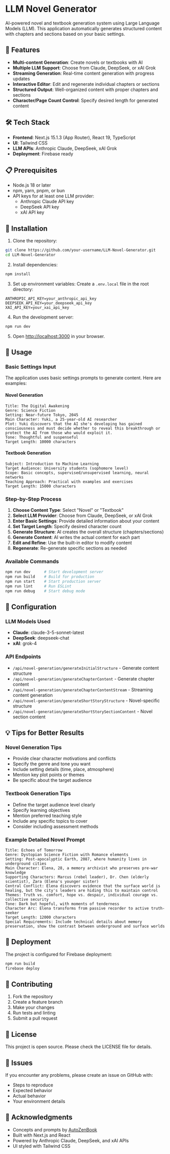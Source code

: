 # LLM Novel Generator

AI-powered novel and textbook generation system using Large Language Models (LLM). This application automatically generates structured content with chapters and sections based on your basic settings.

## 🚀 Features

- **Multi-content Generation**: Create novels or textbooks with AI
- **Multiple LLM Support**: Choose from Claude, DeepSeek, or xAI Grok
- **Streaming Generation**: Real-time content generation with progress updates
- **Interactive Editor**: Edit and regenerate individual chapters or sections
- **Structured Output**: Well-organized content with proper chapters and sections
- **Character/Page Count Control**: Specify desired length for generated content

## 🛠 Tech Stack

- **Frontend**: Next.js 15.1.3 (App Router), React 19, TypeScript
- **UI**: Tailwind CSS
- **LLM APIs**: Anthropic Claude, DeepSeek, xAI Grok
- **Deployment**: Firebase ready

## 📋 Prerequisites

- Node.js 18 or later
- npm, yarn, pnpm, or bun
- API keys for at least one LLM provider:
  - Anthropic Claude API key
  - DeepSeek API key
  - xAI API key

## 🔧 Installation

1. Clone the repository:
```bash
git clone https://github.com/your-username/LLM-Novel-Generator.git
cd LLM-Novel-Generator
```

2. Install dependencies:
```bash
npm install
```

3. Set up environment variables:
Create a `.env.local` file in the root directory:
```env
ANTHROPIC_API_KEY=your_anthropic_api_key
DEEPSEEK_API_KEY=your_deepseek_api_key
XAI_API_KEY=your_xai_api_key
```

4. Run the development server:
```bash
npm run dev
```

5. Open [http://localhost:3000](http://localhost:3000) in your browser.

## 📖 Usage

### Basic Settings Input

The application uses basic settings prompts to generate content. Here are examples:

#### Novel Generation
```
Title: The Digital Awakening
Genre: Science Fiction
Setting: Near-future Tokyo, 2045
Main Character: Yuki, a 25-year-old AI researcher
Plot: Yuki discovers that the AI she's developing has gained consciousness and must decide whether to reveal this breakthrough or protect the AI from those who would exploit it.
Tone: Thoughtful and suspenseful
Target Length: 10000 characters
```

#### Textbook Generation
```
Subject: Introduction to Machine Learning
Target Audience: University students (sophomore level)
Scope: Basic concepts, supervised/unsupervised learning, neural networks
Teaching Approach: Practical with examples and exercises
Target Length: 15000 characters
```

### Step-by-Step Process

1. **Choose Content Type**: Select "Novel" or "Textbook"
2. **Select LLM Provider**: Choose from Claude, DeepSeek, or xAI Grok
3. **Enter Basic Settings**: Provide detailed information about your content
4. **Set Target Length**: Specify desired character count
5. **Generate Structure**: AI creates the overall structure (chapters/sections)
6. **Generate Content**: AI writes the actual content for each part
7. **Edit and Refine**: Use the built-in editor to modify content
8. **Regenerate**: Re-generate specific sections as needed

### Available Commands

```bash
npm run dev      # Start development server
npm run build    # Build for production
npm run start    # Start production server
npm run lint     # Run ESLint
npm run debug    # Start debug mode
```

## 🔧 Configuration

### LLM Models Used
- **Claude**: claude-3-5-sonnet-latest
- **DeepSeek**: deepseek-chat
- **xAI**: grok-4

### API Endpoints
- `/api/novel-generation/generateInitialStructure` - Generate content structure
- `/api/novel-generation/generateChapterContent` - Generate chapter content
- `/api/novel-generation/generateChapterContentStream` - Streaming content generation
- `/api/novel-generation/generateShortStoryStructure` - Novel-specific structure
- `/api/novel-generation/generateShortStorySectionContent` - Novel section content

## 💡 Tips for Better Results

### Novel Generation Tips
- Provide clear character motivations and conflicts
- Specify the genre and tone you want
- Include setting details (time, place, atmosphere)
- Mention key plot points or themes
- Be specific about the target audience

### Textbook Generation Tips
- Define the target audience level clearly
- Specify learning objectives
- Mention preferred teaching style
- Include any specific topics to cover
- Consider including assessment methods

### Example Detailed Novel Prompt
```
Title: Echoes of Tomorrow
Genre: Dystopian Science Fiction with Romance elements
Setting: Post-apocalyptic Earth, 2087, where humanity lives in underground cities
Main Character: Elena, 28, a memory archivist who preserves pre-war knowledge
Supporting Characters: Marcus (rebel leader), Dr. Chen (elderly scientist), Zara (Elena's younger sister)
Central Conflict: Elena discovers evidence that the surface world is healing, but the city's leaders are hiding this to maintain control
Themes: Truth vs. comfort, hope vs. despair, individual courage vs. collective security
Tone: Dark but hopeful, with moments of tenderness
Character Arc: Elena transforms from passive recorder to active truth-seeker
Target Length: 12000 characters
Special Requirements: Include technical details about memory preservation, show the contrast between underground and surface worlds
```

## 🚀 Deployment

The project is configured for Firebase deployment:

```bash
npm run build
firebase deploy
```

## 🤝 Contributing

1. Fork the repository
2. Create a feature branch
3. Make your changes
4. Run tests and linting
5. Submit a pull request

## 📄 License

This project is open source. Please check the LICENSE file for details.

## 🐛 Issues

If you encounter any problems, please create an issue on GitHub with:
- Steps to reproduce
- Expected behavior
- Actual behavior
- Your environment details

## 🙏 Acknowledgments
- Concepts and prompts by [AutoZenBook](https://github.com/hooked-on-mas/AutoGenBook)
- Built with Next.js and React
- Powered by Anthropic Claude, DeepSeek, and xAI APIs
- UI styled with Tailwind CSS